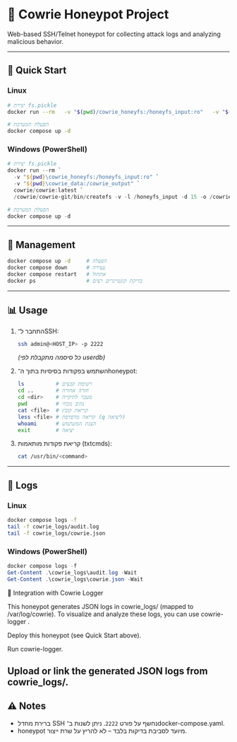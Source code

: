 # 🐍 Cowrie Honeypot Project

Web-based SSH/Telnet honeypot for collecting attack logs and analyzing malicious behavior.

---

## 🚀 Quick Start

### Linux
```bash
# יצירת fs.pickle
docker run --rm   -v "$(pwd)/cowrie_honeyfs:/honeyfs_input:ro"   -v "$(pwd)/cowrie_data:/cowrie_output"   cowrie/cowrie:latest   /cowrie/cowrie-git/bin/createfs -v -l /honeyfs_input -d 15 -o /cowrie_output/fs.pickle

# הפעלת המערכת
docker compose up -d
```

### Windows (PowerShell)
```powershell
# יצירת fs.pickle
docker run --rm `
  -v "${pwd}\cowrie_honeyfs:/honeyfs_input:ro" `
  -v "${pwd}\cowrie_data:/cowrie_output" `
  cowrie/cowrie:latest `
  /cowrie/cowrie-git/bin/createfs -v -l /honeyfs_input -d 15 -o /cowrie_output/fs.pickle

# הפעלת המערכת
docker compose up -d
```

---

## 🔧 Management

```bash
docker compose up -d     # הפעלה
docker compose down      # עצירה
docker compose restart   # אתחול
docker ps                # בדיקת קונטיינרים רצים
```

---

## 📊 Usage

1. התחבר ל־SSH:  
   ```bash
   ssh admin@<HOST_IP> -p 2222
   ```
   *(כל סיסמה מתקבלת לפי userdb)*

2. השתמש בפקודות בסיסיות בתוך ה־honeypot:
   ```bash
   ls          # רשימת קבצים
   cd ..       # חזרה אחורה
   cd <dir>    # מעבר לתיקייה
   pwd         # נתיב נוכחי
   cat <file>  # קריאת קובץ
   less <file> # קריאה מדפדפת (q ליציאה)
   whoami      # הצגת המשתמש
   exit        # יציאה
   ```

3. קריאת פקודות מותאמות (txtcmds):  
   ```bash
   cat /usr/bin/<command>
   ```

---

## 📂 Logs

### Linux
```bash
docker compose logs -f
tail -f cowrie_logs/audit.log
tail -f cowrie_logs/cowrie.json
```

### Windows (PowerShell)
```powershell
docker compose logs -f
Get-Content .\cowrie_logs\audit.log -Wait
Get-Content .\cowrie_logs\cowrie.json -Wait
```

🔗 Integration with Cowrie Logger

This honeypot generates JSON logs in cowrie_logs/ (mapped to /var/log/cowrie).
To visualize and analyze these logs, you can use cowrie-logger
.

Deploy this honeypot (see Quick Start above).

Run cowrie-logger.

Upload or link the generated JSON logs from cowrie_logs/.
---

## ⚠️ Notes
- ברירת מחדל SSH נחשף על פורט `2222`. ניתן לשנות ב־docker-compose.yaml.  
- honeypot מיועד לסביבת בדיקות בלבד – לא להריץ על שרת ייצור.  
